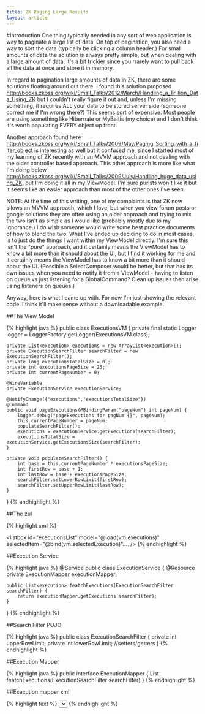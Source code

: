 ```yaml
---
title: ZK Paging Large Results
layout: article
---
```

#Introduction
One thing typically needed in any sort of web application is way to paginate a large list of data. On top of pagination, you also need a way to sort the data (typically be clicking a column header.) For small amounts of data the solution is always pretty simple, but when dealing with a large amount of data, it's a bit trickier since you rrarely want to pull back all the data at once and store it in memory.</p>
 
In regard to pagination large amounts of data in ZK, there are some solutions floating around out there. I found this solution proposed
<a href="http://books.zkoss.org/wiki/Small_Talks/2012/March/Handling_a_Trillion_Data_Using_ZK">http://books.zkoss.org/wiki/Small_Talks/2012/March/Handling_a_Trillion_Data_Using_ZK</a> but I couldn't really figure it out and, unless I'm missing something, it requires ALL your data to be stored server side (someone correct me if I'm wrong there?)  This seems sort of expensive. Most people are using something like Hibernate or MyBaitis (my choice) and I don't think it's worth populating EVERY object up front.    
 
 
Another approach found here <a href="http://books.zkoss.org/wiki/Small_Talks/2009/May/Paging_Sorting_with_a_filter_object">http://books.zkoss.org/wiki/Small_Talks/2009/May/Paging_Sorting_with_a_filter_object</a> is interesting as well but it confused me, since I started most of my learning of ZK recently with an MVVM approach and not dealing with the older controller based approach. This other approach is more like what I'm doing below <a href="http://books.zkoss.org/wiki/Small_Talks/2009/July/Handling_huge_data_using_ZK">http://books.zkoss.org/wiki/Small_Talks/2009/July/Handling_huge_data_using_ZK</a>, but I'm doing it all in my ViewModel. I'm sure purists won't like it but it seems like an easier approach than most of the other ones I've seen.
 
NOTE: At the time of this writing, one of my complaints is that ZK now allows an MVVM approach, which I love, but when you view forum posts
 or google solutions they are often using an older approach and trying to mix the two isn't as simple as I would like (probably mostly due to my ignorance.)
 I do wish someone would write some best practice documents of how to blend the two.  What I've ended up deciding to do in most cases, is to just do the things 
 I want within my ViewModel directly. I'm sure this isn't the "pure" approach, and it certainly means the ViewModel has to know a bit more than it should about 
 the UI, but I find it working for me and it certainly means the ViewModel has to know a bit more than it should about the UI. (Possible a SelectComposer would
 be better, but that has its own issues when you need to notify it from a ViewModel - having to listen on queue vs just listening for a GlobalCommand? Clean up 
 issues then arise using listeners on queues.) 
 
 
Anyway, here is what I came up with. For now I'm just showing the relevant code.  I think it'll make sense without a downloadable example.
 
  

##The View Model
 
{% highlight java %}
public class ExecutionsVM {
	private final static Logger logger = LoggerFactory.getLogger(ExecutionsVM.class);
	
	private List<execution> executions = new ArrayList<execution>();
	private ExecutionSearchFilter searchFilter = new ExecutionSearchFilter();
	private long executionsTotalSize = 0l;
	private int executionsPageSize = 25;
	private int currentPageNumber = 0;
	
	@WireVariable
	private ExecutionService executionService;
	
	@NotifyChange({"executions","executionsTotalSize"})
	@Command
	public void pageExecutions(@BindingParam("pageNum") int pageNum) {
		logger.debug("pageExecutions for pagNum {}", pageNum);
		this.currentPageNumber = pageNum;
		populateSearchFilter();
		executions = executionService.getExecutions(searchFilter);
		executionsTotalSize = executionService.getExecutionsSize(searchFilter);
	}

	private void populateSearchFilter() {
		int base = this.currentPageNumber * executionsPageSize;
		int firstRow = base + 1;
		int lastRow = base + executionsPageSize;
		searchFilter.setLowerRowLimit(firstRow);
		searchFilter.setUpperRowLimit(lastRow);
	}

}
{% endhighlight %}
 

##The zul
 
{% highlight xml %}
<paging id="executionsPaging"
  onCreate="executionsList.setPaginal(self)"
  totalSize="@bind(vm.executionsTotalSize)"
  pageSize="@bind(vm.executionsPageSize)"
  activePage="@bind(vm.currentPageNumber)"
  onPaging="@command('pageExecutions', pageNum=event.activePage)"
  /> 


 <listbox id="executionsList" model="@load(vm.executions)"
       selectedItem="@bind(vm.selectedExecution)".... />
{% endhighlight %}
 

##Execution Service

{% highlight java %}
@Service
public class ExecutionService {
	@Resource
	private ExecutionMapper executionMapper;

	public List<execution> featchExecutions(ExecutionSearchFilter searchFilter) {
		return executionMapper.getExecutions(searchFilter);
	}
}
{% endhighlight %}
  

##Search Filter POJO
 
{% highlight java %}
public class ExecutionSearchFilter {
 private int upperRowLimit;
 private int lowerRowLimit;
    //setters/getters
}
{% endhighlight %}
 

##Execution Mapper

{% highlight java %}
public interface ExecutionMapper {
 List<execution> featchExecutions(ExecutionSearchFilter searchFilter) 
}
{% endhighlight %}

##Execution mapper xml

{% highlight text %}
<select id="getExecutions" resultMap="executionResultMap" parameterType="ExecutionSearchFilter">
  select
   EXECUTION_ID,
   EXECUTION_NM,
   ROW_NUM
  FROM
   (
    SELECT
     tempRow.EXECUTION_ID,
     tempRow.EXECUTION_NM,
     rownum ROW_NUM
    from
    (
     SELECT
      e.EXECUTION_ID,
      e.EXECUTION_NM
     FROM
      EXECUTION_T e
    ) tempRow
    WHERE
     rownum <![CDATA[ <= ]]> #{upperRowLimit}
   )
  WHERE
   ROW_NUM >= #{lowerRowLimit}
</select>
{% endhighlight %}
